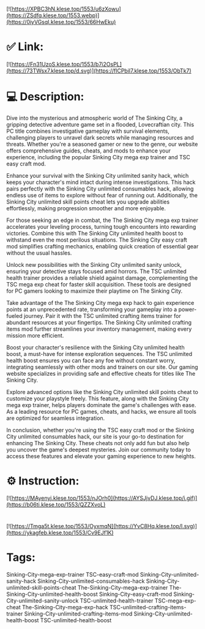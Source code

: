 [![https://XPBC3hN.klese.top/1553/u6zXowu](https://ZSdfq.klese.top/1553.webp)](https://0iyVGsqI.klese.top/1553/66HwEku)
# ✅ Link:
[![https://Fn31UzoS.klese.top/1553/b7i2OsPL](https://73TWsx7.klese.top/d.svg)](https://flCPbil7.klese.top/1553/ObTk7)
# 💻 Description:
Dive into the mysterious and atmospheric world of The Sinking City, a gripping detective adventure game set in a flooded, Lovecraftian city. This PC title combines investigative gameplay with survival elements, challenging players to unravel dark secrets while managing resources and threats. Whether you're a seasoned gamer or new to the genre, our website offers comprehensive guides, cheats, and mods to enhance your experience, including the popular Sinking City mega exp trainer and TSC easy craft mod.



Enhance your survival with the Sinking City unlimited sanity hack, which keeps your character's mind intact during intense investigations. This hack pairs perfectly with the Sinking City unlimited consumables hack, allowing endless use of items to explore without fear of running out. Additionally, the Sinking City unlimited skill points cheat lets you upgrade abilities effortlessly, making progression smoother and more enjoyable.



For those seeking an edge in combat, the The Sinking City mega exp trainer accelerates your leveling process, turning tough encounters into rewarding victories. Combine this with The Sinking City unlimited health boost to withstand even the most perilous situations. The Sinking City easy craft mod simplifies crafting mechanics, enabling quick creation of essential gear without the usual hassles.



Unlock new possibilities with the Sinking City unlimited sanity unlock, ensuring your detective stays focused amid horrors. The TSC unlimited health trainer provides a reliable shield against damage, complementing the TSC mega exp cheat for faster skill acquisition. These tools are designed for PC gamers looking to maximize their playtime on The Sinking City.



Take advantage of the The Sinking City mega exp hack to gain experience points at an unprecedented rate, transforming your gameplay into a power-fueled journey. Pair it with the TSC unlimited crafting items trainer for abundant resources at your fingertips. The Sinking City unlimited crafting items mod further streamlines your inventory management, making every mission more efficient.



Boost your character's resilience with the Sinking City unlimited health boost, a must-have for intense exploration sequences. The TSC unlimited health boost ensures you can face any foe without constant worry, integrating seamlessly with other mods and trainers on our site. Our gaming website specializes in providing safe and effective cheats for titles like The Sinking City.



Explore advanced options like the Sinking City unlimited skill points cheat to customize your playstyle freely. This feature, along with the Sinking City mega exp trainer, helps players dominate the game's challenges with ease. As a leading resource for PC games, cheats, and hacks, we ensure all tools are optimized for seamless integration.



In conclusion, whether you're using the TSC easy craft mod or the Sinking City unlimited consumables hack, our site is your go-to destination for enhancing The Sinking City. These cheats not only add fun but also help you uncover the game's deepest mysteries. Join our community today to access these features and elevate your gaming experience to new heights.

# ⚙️ Instruction:
[![https://MAyenyj.klese.top/1553/nJOrh0](https://AYSJjvDJ.klese.top/i.gif)](https://b06ti.klese.top/1553/QZZXvoL)
#
[![https://Tmga5t.klese.top/1553/OyxmqN](https://YvC8Hq.klese.top/l.svg)](https://ykagfeb.klese.top/1553/Cv9EJf1K)
# Tags:
Sinking-City-mega-exp-trainer TSC-easy-craft-mod Sinking-City-unlimited-sanity-hack Sinking-City-unlimited-consumables-hack Sinking-City-unlimited-skill-points-cheat The-Sinking-City-mega-exp-trainer The-Sinking-City-unlimited-health-boost Sinking-City-easy-craft-mod Sinking-City-unlimited-sanity-unlock TSC-unlimited-health-trainer TSC-mega-exp-cheat The-Sinking-City-mega-exp-hack TSC-unlimited-crafting-items-trainer Sinking-City-unlimited-crafting-items-mod Sinking-City-unlimited-health-boost TSC-unlimited-health-boost






